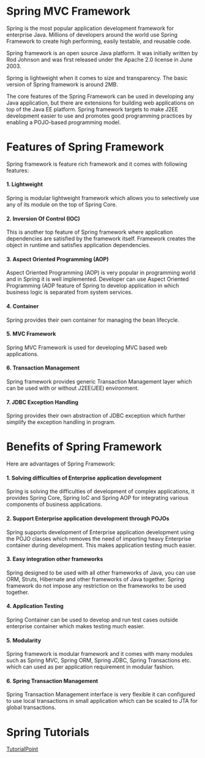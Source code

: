 <html>
  <body>
    <h1>Spring MVC Framework</h1>
   <p> Spring is the most popular application development framework for enterprise Java. Millions of developers around the world use Spring Framework to create high performing, easily testable, and reusable code.</p>

<p>Spring framework is an open source Java platform. It was initially written by Rod Johnson and was first released under the Apache 2.0 license in June 2003.</p>

<p>Spring is lightweight when it comes to size and transparency. The basic version of Spring framework is around 2MB.</p>

<p>The core features of the Spring Framework can be used in developing any Java application, but there are extensions for building web applications on top of the Java EE platform. Spring framework targets to make J2EE development easier to use and promotes good programming practices by enabling a POJO-based programming model.</p>
    <h1> Features of Spring Framework</h1>
Spring framework is feature rich framework and it comes with following features:

<h4>1. Lightweight</h4>

<p>Spring is modular lightweight framework which allows you to selectively use any of its module on the top of Spring Core.</p>
<h4> 2. Inversion Of Control (IOC)</h4>
<p>This is another top feature of Spring framework where application dependencies are satisfied by the framework itself. Framework creates the object in runtime and satisfies application dependencies.</p>

<h4>3. Aspect Oriented Programming (AOP)</h4>
<p>Aspect Oriented Programming (AOP) is very popular in programming world and in Spring it is well implemented. Developer can use Aspect Oriented Programming (AOP feature of Spring to develop application in which business logic is separated from system services.</p>

<h4>4. Container</h4>
<p>Spring provides their own container for managing the bean lifecycle.</p>
<h4>5. MVC Framework</h4>
<p>Spring MVC Framework is used for developing MVC based web applications.</p>
<h4>6. Transaction Management</h4>
<p>Spring framework provides generic Transaction Management layer which can be used with or without J2EE(JEE) environment.</p>
<h4>7. JDBC Exception Handling</h4>
<p>Spring provides their own abstraction of JDBC exception which further simplify the exception handling in program.</p>

<h1>Benefits of Spring Framework</h1>
Here are advantages of Spring Framework:

<h4>1. Solving difficulties of Enterprise application development</h4>
<p>Spring is solving the difficulties of development of complex applications, it provides Spring Core,  Spring IoC and Spring AOP for integrating various components of business applications.</p>

<h4>2. Support Enterprise application development through POJOs</h4>

<p>Spring supports development of Enterprise application development using the POJO classes which removes the need of importing heavy Enterprise container during development. This makes application testing much easier.</p>

<h4>3. Easy integration other frameworks</h4>
<p>Spring designed to be used with all other frameworks of Java, you can use ORM, Struts, Hibernate and other frameworks of Java together. Spring framework do not impose any restriction on the frameworks to be used together.</p>
<h4>4. Application Testing</h4>
<p>Spring Container can be used to develop and run test cases outside enterprise container which makes testing much easier.</p>
<h4>5. Modularity</h4>
<p>Spring framework is modular framework and it comes with many modules such as Spring MVC, Spring ORM, Spring JDBC, Spring Transactions etc. which can used as per application requirement in modular fashion.</p>
<h4>6. Spring Transaction Management</h4>
<p>Spring Transaction Management interface is very flexible it can configured to use local transactions in small application which can be scaled to JTA for global transactions.</p>
<h1>Spring Tutorials</h1>
<a href="https://www.tutorialspoint.com/spring/">TutorialPoint</a>
  </body>
  </html>
